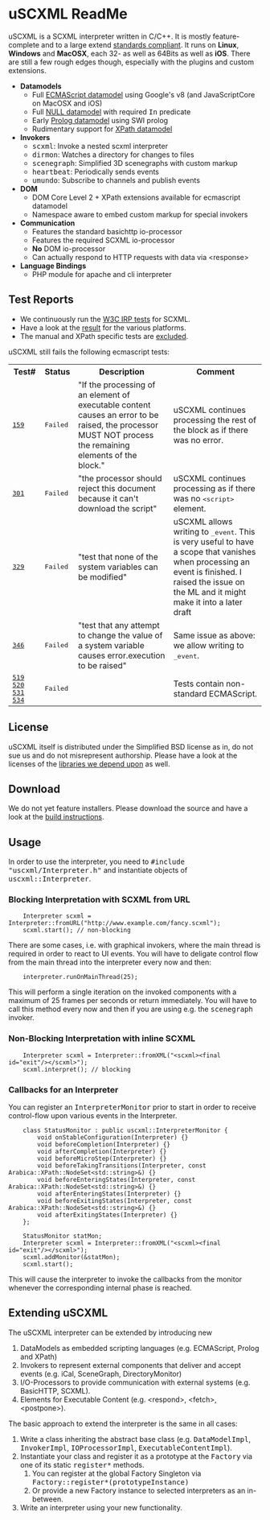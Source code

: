 # uSCXML ReadMe

uSCXML is a SCXML interpreter written in C/C++. It is mostly feature-complete and to a large extend
[standards compliant](https://github.com/tklab-tud/uscxml#test-reports).
It runs on <b>Linux</b>, <b>Windows</b> and <b>MacOSX</b>, each 32- as well as 64Bits as well as <b>iOS</b>.
There are still a few rough edges though, especially with the plugins and custom extensions.

   * <b>Datamodels</b>
       * Full [ECMAScript datamodel](https://github.com/tklab-tud/uscxml/tree/master/src/uscxml/plugins/datamodel/ecmascript) using Google's v8 (and JavaScriptCore on MacOSX and iOS)
       * Full [NULL datamodel](https://github.com/tklab-tud/uscxml/tree/master/src/uscxml/plugins/datamodel/null) with required <tt>In</tt> predicate
       * Early [Prolog datamodel](https://github.com/tklab-tud/uscxml/tree/master/src/uscxml/plugins/datamodel/prolog/swi) using SWI prolog
       * Rudimentary support for [XPath datamodel](https://github.com/tklab-tud/uscxml/tree/master/src/uscxml/plugins/datamodel/xpath)
   * <b>Invokers</b>
       * <tt>scxml</tt>: Invoke a nested scxml interpreter
       * <tt>dirmon</tt>: Watches a directory for changes to files
       * <tt>scenegraph</tt>: Simplified 3D scenegraphs with custom markup
       * <tt>heartbeat</tt>: Periodically sends events
       * <tt>umundo</tt>: Subscribe to channels and publish events
   * <b>DOM</b>
       * DOM Core Level 2 + XPath extensions available for ecmascript datamodel
       * Namespace aware to embed custom markup for special invokers
   * <b>Communication</b>
       * Features the standard basichttp io-processor
       * Features the required SCXML io-processor
       * <b>No</b> DOM io-processor
       * Can actually respond to HTTP requests with data via &lt;response>
   * <b>Language Bindings</b>
       * PHP module for apache and cli interpreter

## Test Reports

 * We continuously run the [W3C IRP tests](http://www.w3.org/Voice/2013/scxml-irp/) for SCXML. 
 * Have a look at the [result](http://uscxml.tk.informatik.tu-darmstadt.de/cdash/index.php?project=uscxml) for the various platforms.
 * The manual and XPath specific tests are [excluded](https://github.com/tklab-tud/uscxml/blob/master/contrib/ctest/CTestCustom.ctest.in).

uSCXML still fails the following ecmascript tests:

<table>
	<tr><th>Test#</th><th>Status</th><th>Description</th><th>Comment</th></tr>
	<tr>
		<td><tt><a href="https://github.com/tklab-tud/uscxml/blob/master/test/samples/w3c/ecma/test159.scxml">159</a></tt></td>
		<td><tt>Failed</tt></td>
		<td>"If the processing of an element of executable content causes an error to be raised, the processor MUST NOT process the remaining elements of the block."</td>
		<td>uSCXML continues processing the rest of the block as if there was no error.</td>
	</tr>
	<tr>
		<td><tt><a href="https://github.com/tklab-tud/uscxml/blob/master/test/samples/w3c/ecma/test301.scxml">301</a></tt></td>
		<td><tt>Failed</tt></td>
		<td>"the processor should  reject this document because it can't download the script"</td>
		<td>uSCXML continues processing as if there was no <tt>&lt;script></tt> element.</td>
	</tr>
	<tr>
		<td><tt><a href="https://github.com/tklab-tud/uscxml/blob/master/test/samples/w3c/ecma/test329.scxml">329</a></tt></td>
		<td><tt>Failed</tt></td>
		<td>"test that none of the system variables can be modified"</td>
		<td>uSCXML allows writing to <tt>_event</tt>. This is very useful to have a scope 
			that vanishes when processing an event is finished. I raised the issue on the ML and it might make it into a later draft</td>
	</tr>
	<tr>
		<td><tt><a href="https://github.com/tklab-tud/uscxml/blob/master/test/samples/w3c/ecma/test346.scxml">346</a></tt></td>
		<td><tt>Failed</tt></td>
		<td>"test that any attempt to change the value of a system variable causes error.execution to be raised"</td>
		<td>Same issue as above: we allow writing to <tt>_event</tt>.</td>
	</tr>
	<tr>
		<td>
			<tt>
				<a href="https://github.com/tklab-tud/uscxml/blob/master/test/samples/w3c/ecma/test519.scxml">519</a>
				<a href="https://github.com/tklab-tud/uscxml/blob/master/test/samples/w3c/ecma/test520.scxml">520</a>
				<a href="https://github.com/tklab-tud/uscxml/blob/master/test/samples/w3c/ecma/test531.scxml">531</a>
				<a href="https://github.com/tklab-tud/uscxml/blob/master/test/samples/w3c/ecma/test534.scxml">534</a>
			</tt></td>
		<td><tt>Failed</tt></td>
		<td></td>
		<td>Tests contain non-standard ECMAScript.</td>
	</tr>
</table>

## License 

uSCXML itself is distributed under the Simplified BSD license as in, do not sue us and do
not misrepresent authorship. Please have a look at the licenses of the [libraries we depend
upon](https://github.com/tklab-tud/uscxml/blob/master/docs/BUILDING.md#build-dependencies) as well.

## Download

We do not yet feature installers. Please download the source and have a look at the [build
instructions](https://github.com/tklab-tud/uscxml/blob/master/docs/BUILDING.md).

## Usage

In order to use the interpreter, you need to <tt>#include "uscxml/Interpreter.h"</tt> and instantiate
objects of <tt>uscxml::Interpreter</tt>.

### Blocking Interpretation with SCXML from URL
    	Interpreter scxml = Interpreter::fromURL("http://www.example.com/fancy.scxml");
    	scxml.start(); // non-blocking

There are some cases, i.e. with graphical invokers, where the main thread is <emph>required</emph> in order
to react to UI events. You will have to deligate control flow from the main thread into the interpreter
every now and then:

    	interpreter.runOnMainThread(25);

This will perform a single iteration on the invoked components with a maximum of 25 frames per seconds 
or return immediately. You will have to call this method every now and then if you are using e.g. the
<tt>scenegraph</tt> invoker.

### Non-Blocking Interpretation with inline SCXML
    	Interpreter scxml = Interpreter::fromXML("<scxml><final id="exit"/></scxml>");
    	scxml.interpret(); // blocking

### Callbacks for an Interpreter

You can register an <tt>InterpreterMonitor</tt> prior to start in order to receive
control-flow upon various events in the Interpreter.

    	class StatusMonitor : public uscxml::InterpreterMonitor {
    		void onStableConfiguration(Interpreter) {}
    		void beforeCompletion(Interpreter) {}
    		void afterCompletion(Interpreter) {}
    		void beforeMicroStep(Interpreter) {}
    		void beforeTakingTransitions(Interpreter, const Arabica::XPath::NodeSet<std::string>&) {}
    		void beforeEnteringStates(Interpreter, const Arabica::XPath::NodeSet<std::string>&) {}
    		void afterEnteringStates(Interpreter) {}
    		void beforeExitingStates(Interpreter, const Arabica::XPath::NodeSet<std::string>&) {}
    		void afterExitingStates(Interpreter) {}
    	};

    	StatusMonitor statMon;
    	Interpreter scxml = Interpreter::fromXML("<scxml><final id="exit"/></scxml>");
    	scxml.addMonitor(&statMon);
    	scxml.start();

This will cause the interpreter to invoke the callbacks from the monitor whenever the corresponding
internal phase is reached.

## Extending uSCXML

The uSCXML interpreter can be extended by introducing new

   1. DataModels as embedded scripting languages (e.g. ECMAScript, Prolog and XPath)
   2. Invokers to represent external components that deliver and accept events (e.g. iCal, SceneGraph, DirectoryMonitor)
   3. I/O-Processors to provide communication with external systems (e.g. BasicHTTP, SCXML).
   4. Elements for Executable Content (e.g. &lt;respond>, &lt;fetch>, &lt;postpone>).

The basic approach to extend the interpreter is the same in all cases:

   1. Write a class inheriting the abstract base class (e.g. <tt>DataModelImpl</tt>, <tt>InvokerImpl</tt>, <tt>IOProcessorImpl</tt>, <tt>ExecutableContentImpl</tt>).
   2. Instantiate your class and register it as a prototype at the <tt>Factory</tt> via one of its static <tt>register*</tt> methods.
      1. You can register at the global Factory Singleton via <tt>Factory::register*(prototypeInstance)</tt>
      2. Or provide a new Factory instance to selected interpreters as an in-between.
   3. Write an interpreter using your new functionality.
